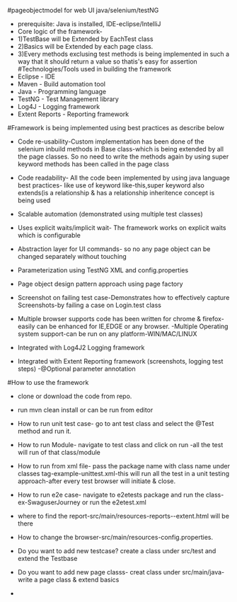 #pageobjectmodel for web UI java/selenium/testNG
- prerequisite: Java is installed, IDE-eclipse/IntelliJ
- Core logic of the framework- 
- 1)TestBase will be Extended by EachTest class
- 2)Basics will be Extended by each page class.
- 3)Every methods exclusing test methods is being implemented in such a way that it should return a value so thatis's easy for assertion
#Technologies/Tools used in building the framework
- Eclipse - IDE
- Maven - Build automation tool
- Java - Programming language
- TestNG - Test Management library
- Log4J - Logging framework
- Extent Reports - Reporting framework

#Framework is being implemented using best practices as describe below
- Code re-usability-Custom implementation has been done of the selenium inbuild methods in Base class-which is being extended by all the page classes. So no need to write the methods again by using super keyword methods has been called in the page class

- Code readability- All the code been implemented by using java language best practices- like use of keyword like-this,super keyword also extends(is a relationship & has a relationship inheritence concept is being used
- Scalable automation (demonstrated using multiple test classes)
- Uses explicit waits/implicit wait- The framework works on explicit waits which is configurable
- Abstraction layer for UI commands- so no any page object can be changed separately without touching  
- Parameterization using TestNG XML and config.properties
- Page object design pattern approach using page factory
- Screenshot on failing test case-Demonstrates how to effectively capture Screenshots-by failing a case on Login.test class
- Multiple browser supports code has been written for chrome & firefox-easily can be enhanced for IE,EDGE or any browser.
-Multiple Operating system support-can be run on any platform-WIN/MAC/LINUX
- Integrated with Log4J2 Logging framework
- Integrated with Extent Reporting framework (screenshots, logging test steps)
-@Optional parameter annotation

#How to use the framework

- clone or  download the code from repo.
- run mvn clean install or can be run from editor
- How to run unit test case- go to ant test class and select the @Test method and run it.
- How to run Module- navigate to test class and click on run -all the test will run of that class/module
- How to run from xml file- pass the package name with class name under classes tag-example-unittest.xml-this will run all the test in a unit testing approach-after every test browser will initiate & close.
- How to run e2e case- navigate to e2etests package and run the class-ex-SwaguserJourney or run the e2etest.xml
- where to find the report-src/main/resources-reports--extent.html will be there
- How to change the browser-src/main/resources-config.properties.
- Do you want to add new testcase? create a class under src/test and extend the Testbase
- Do you want to add new page classs- creat class under src/main/java- write a page class & extend basics


-
